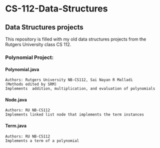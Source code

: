 # CS-112-Data-Structures
## Data Structures projects

This repository is filled with my old data structures projects from 
the Rutgers University class CS 112. 

### Polynomial Project:
  #### Polynomial.java
    Authors: Rutgers University NB-CS112, Sai Nayan R Malladi
    (Methods edited by SRM)
    Implements  addition, multiplication, and evaluation of polynomials
  #### Node.java
    Authors: RU NB-CS112
    Implements linked list node that implements the term instances
  #### Term.java
    Authors: RU NB-CS112
    Implements a term of a polynomial
   
   
